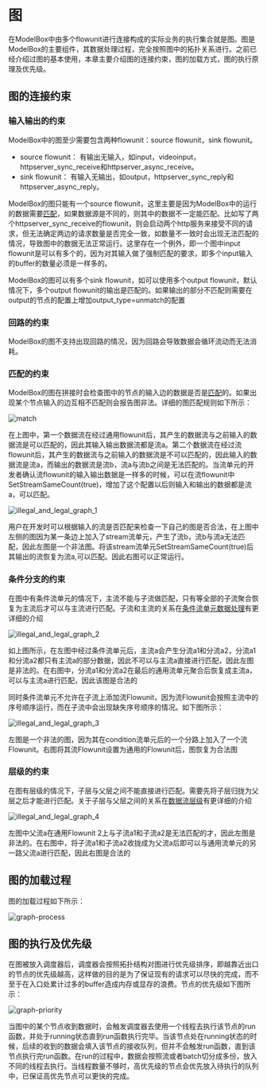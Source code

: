 # 图

在ModelBox中由多个flowunit进行连接构成的实际业务的执行集合就是图。图是ModelBox的主要组件，其数据处理过程，完全按照图中的拓扑关系进行。之前已经介绍过图的基本使用，本章主要介绍图的连接约束，图的加载方式，图的执行原理及优先级。

## 图的连接约束

### 输入输出的约束

ModelBox中的图至少需要包含两种flowunit：source flowunit，sink flowunit。
* source flowunit：
    有输出无输入，如input，videoinput，httpserver_sync_receive和httpserver_async_receive。
* sink flowunit：
    有输入无输出，如output，httpserver_sync_reply和httpserver_async_reply。

ModelBox的图只能有一个source flowunit，这里主要是因为ModelBox中的运行的数据需要[匹配](../framework-conception/stream.md#为什么需要匹配)，如果数据源是不同的，则其中的数据不一定能匹配。比如写了两个httpserver_sync_receive的flowunit，则会启动两个http服务来接受不同的请求，但无法确定两边的请求数量是否完全一致，如数量不一致时会出现无法匹配的情况，导致图中的数据无法正常运行。这里存在一个例外，即一个图中input flowunit是可以有多个的，因为对其输入做了强制匹配的要求，即多个input输入的buffer的数量必须是一样多的。

ModelBox的图可以有多个sink flowunit，如可以使用多个output flowunit，默认情况下，多个output flowunit的输出是匹配的。如果输出的部分不匹配则需要在output的节点的配置上增加output_type=unmatch的配置

### 回路的约束

ModelBox的图不支持出现回路的情况，因为回路会导致数据会循环流动而无法消耗。

### 匹配的约束

ModelBox的图在拼接时会检查图中的节点的输入边的数据是否是[匹配](../framework-conception/stream.md#为什么需要匹配)的。如果出现某个节点输入的边互相不匹配则会报告图非法。详细的图匹配规则如下所示：

![match](../assets/images/figure/framework-conception/flowunit_match.png)

在上图中，第一个数据流在经过通用flowunit后，其产生的数据流与之前输入的数据流是可以匹配的，因此其输入输出数据流都是流a。第二个数据流在经过流flowunit后，其产生的数据流与之前输入的数据流是不可以匹配的，因此输入的数据流是流a，而输出的数据流是流b，流a与流b之间是无法匹配的。当流单元的开发者确认流flowunit的输入输出数据是一样多的时候，可以在流flowunit中SetStreamSameCount(true)，增加了这个配置以后则输入和输出的数据都是流a，可以匹配。

![illegal_and_legal_graph_1](../assets/images/figure/framework-conception/illegal_and_legal_graph_1.png)

用户在开发时可以根据输入的流是否匹配来检查一下自己的图是否合法，在上图中左侧的图因为某一条边上加入了stream流单元，产生了流b，流b与流a无法匹配，因此左图是一个非法图。将该stream流单元SetStreamSameCount(true)后其输出的流恢复为流a,可以匹配。因此右图可以正常运行。

### 条件分支的约束

在图中有条件流单元的情况下，主流不能与子流做匹配，只有等全部的子流聚合恢复为主流后才可以与主流进行匹配。子流和主流的关系在[条件流单元数据处理](../framework-conception/stream.md#条件流单元数据处理)有更详细的介绍

![illegal_and_legal_graph_2](../assets/images/figure/framework-conception/illegal_and_legal_graph_2.png)

如上图所示，在左图中经过条件流单元后，主流a会产生分流a1和分流a2，分流a1和分流a2都只有主流a的部分数据，因此不可以与主流a直接进行匹配，因此左图是非法的。在右图中，分流a1和分流a2在最后的通用流单元聚合后恢复成主流a，可以与主流a进行匹配，因此该图是合法的

同时条件流单元不允许在子流上添加流Flowunit，因为流Flowunit会按照主流中的序号顺序运行，而在子流中会出现缺失序号顺序的情况。如下图所示：

![illegal_and_legal_graph_3](../assets/images/figure/framework-conception/illegal_and_legal_graph_3.png)

左图是一个非法的图，因为其在condition流单元后的一个分路上加入了一个流Flowunit。右图将其流Flowunit设置为通用的Flowunit后，图恢复为合法图

### 层级的约束

在图有层级的情况下，子层与父层之间不能直接进行匹配。需要先将子层归拢为父层之后才能进行匹配。关于子层与父层之间的关系在[数据流层级](../framework-conception/stream.md#数据流层级)有更详细的介绍

![illegal_and_legal_graph_4](../assets/images/figure/framework-conception/illegal_and_legal_graph_4.png)

左图中父流a在通用Flowunit 2上与子流a1和子流a2是无法匹配的才，因此左图是非法的。在右图中，将子流a1和子流a2收拢成为父流a后即可以与通用流单元的另一路父流a进行匹配，因此右图是合法的

## 图的加载过程

图的加载过程如下所示：

![graph-process](../assets/images/figure/framework-conception/graph-process.png)

## 图的执行及优先级

在图被放入调度器后，调度器会按照拓扑结构对图进行优先级排序，即越靠近出口的节点的优先级越高，这样做的目的是为了保证现有的请求可以尽快的完成，而不至于在入口处累计过多的buffer造成内存或显存的浪费。节点的优先级如下图所示：

![graph-priority](../assets/images/figure/framework-conception/graph-priority.png)

当图中的某个节点收到数据时，会触发调度器去使用一个线程去执行该节点的run函数，并处于running状态直到run函数执行完毕。当该节点处在running状态的时候，后续的收到的数据会填入该节点的接收队列，但并不会触发run函数，直到该节点执行完run函数。在run的过程中，数据会按照流或者batch切分成多份，放入不同的线程去执行。当线程数量不够时，高优先级的节点会优先放入待执行的队列中，已保证高优先节点可以更快的完成。

